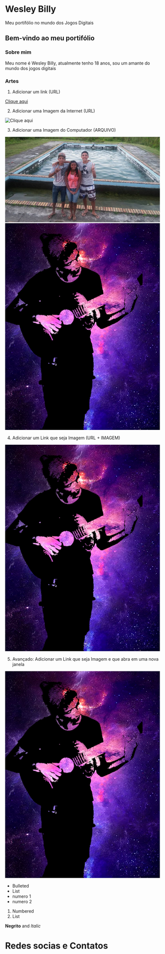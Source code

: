 # Wesley Billy

Meu portifólio no mundo dos Jogos Digitais

## Bem-vindo ao meu portifólio

### Sobre mim

Meu nome é Wesley Billy, atualmente tenho 18 anos, sou um amante do mundo dos jogos digitais

### Artes
1. Adicionar um link (URL)

[Clique aqui](https://www.baixarvideosgratis.com.br/imagens/entretenimento/animais/gatinho-fofinho-pedindo-petisco-tem-como-nao-amar-estes-seres.jpg)

2. Adicionar uma Imagem da Internet (URL)

![Clique aqui](https://www.baixarvideosgratis.com.br/imagens/entretenimento/animais/gatinho-fofinho-pedindo-petisco-tem-como-nao-amar-estes-seres.jpg)

3. Adicionar uma Imagem do Computador (ARQUIVO)

![Imagem Meus](14102237_673937692765941_6486121430130340075_n.jpg)
![Imagem Eu](Foto.png)

4. Adicionar um Link que seja Imagem (URL + IMAGEM)

[![Imagem Eu](Foto.png)](http://Twiter.com)

5. Avançado: Adicionar um Link que seja Imagem e que abra em uma nova janela

<a href="https://www.facebook.com/wesley.billy.1"   > ![Imagem Eu](Foto.png) </a>


- Bulleted
- List
- numero 1
- numero 2

1. Numbered
2. List

**Negrito** and _Italic_


# Redes socias e Contatos

